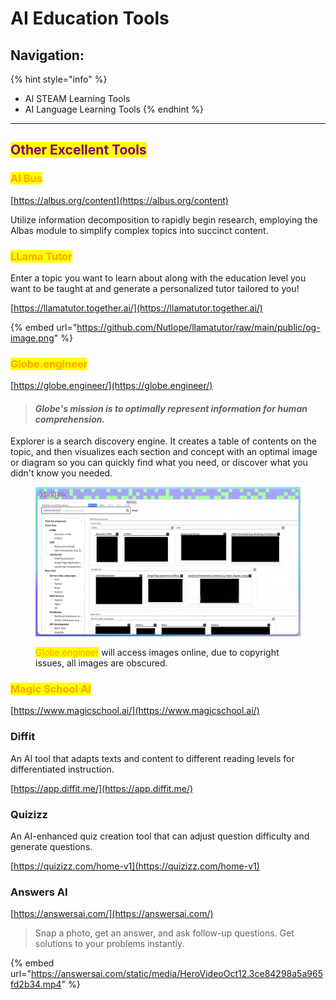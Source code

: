 # AI Education Tools

## Navigation:

{% hint style="info" %}
* AI STEAM Learning Tools
* AI Language Learning Tools
{% endhint %}



***

## <mark style="color:purple;">Other Excellent Tools</mark>

### <mark style="color:orange;">AI Bus</mark>

[https://albus.org/content](https://albus.org/content)

Utilize information decomposition to rapidly begin research, employing the Albas module to simplify complex topics into succinct content.



### <mark style="color:orange;">LLama Tutor</mark>

Enter a topic you want to learn about along with the education level you want to be taught at and generate a personalized tutor tailored to you!

[https://llamatutor.together.ai/](https://llamatutor.together.ai/)

{% embed url="https://github.com/Nutlope/llamatutor/raw/main/public/og-image.png" %}

### <mark style="color:orange;">Globe.engineer</mark>

[https://globe.engineer/](https://globe.engineer/)

> #### _Globe's mission is to optimally represent information for human comprehension._

Explorer is a search discovery engine. It creates a table of contents on the topic, and then visualizes each section and concept with an optimal image or diagram so you can quickly find what you need, or discover what you didn't know you needed.

<figure><img src="../../../.gitbook/assets/engineer globe tiny.png" alt=""><figcaption><p><mark style="color:orange;">Globe.engineer</mark> will access images online, due to copyright issues, all images are obscured.</p></figcaption></figure>



### <mark style="color:orange;">Magic School AI</mark>

[https://www.magicschool.ai/](https://www.magicschool.ai/)



### Diffit

An AI tool that adapts texts and content to different reading levels for differentiated instruction.

[https://app.diffit.me/](https://app.diffit.me/)



### Quizizz

An AI-enhanced quiz creation tool that can adjust question difficulty and generate questions.

[https://quizizz.com/home-v1](https://quizizz.com/home-v1)



### Answers AI

[https://answersai.com/](https://answersai.com/)

> Snap a photo, get an answer, and ask follow-up questions. Get solutions to your problems instantly.

{% embed url="https://answersai.com/static/media/HeroVideoOct12.3ce84298a5a965fd2b34.mp4" %}
